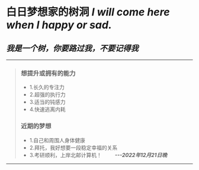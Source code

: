 # 白日梦想家的树洞 *I will come here when I happy or sad.*
## *我是一个树，你要路过我，不要记得我*
---
>### 想提升或拥有的能力
>* 1.长久的专注力
>* 2.超强的执行力
>* 3.适当的钝感力
>* 4.快速逃离内耗
>
>### 近期的梦想
>* 1.自己和周围人身体健康
>* 2.拜托，我好想要一段稳定幸福的关系
>* 3.考研顺利，上岸北邮计算机！                  &nbsp; &nbsp; &nbsp; &nbsp; ***---2022年12月21日晚***
---

  

